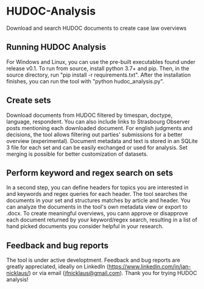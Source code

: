 # HUDOC-Analysis
Download and search HUDOC documents to create case law overviews

## Running HUDOC Analysis
For Windows and Linux, you can use the pre-built executables found under release v0.1. To run from source, install python 3.7+ and pip. Then, in the source directory, run "pip install -r requirements.txt". After the installation finishes, you can run the tool with "python hudoc_analysis.py".

## Create sets
Download documents from HUDOC filtered by timespan, doctype, language, respondent. You can also include links to Strasbourg Observer posts mentioning each downloaded document. For english judgments and decisions, the tool allows filtering out parties' submissions for a better overview (experimental). Document metadata and text is stored in an SQLite 3 file for each set and can be easily exchanged or used for analysis. Set merging is possible for better customization of datasets.

## Perform keyword and regex search on sets
In a second step, you can define headers for topics you are interested in and keywords and regex queries for each header. The tool searches the documents in your set and structures matches by article and header. You can analyze the documents in the tool's own metadata view or export to .docx. To create meaningful overviews, you cann approve or disapprove each document returned by your keyword/regex search, resulting in a list of hand picked documents you consider helpful in your research.

## Feedback and bug reports
The tool is under active developtment. Feedback and bug reports are greatly appreciated, ideally on LinkedIn (https://www.linkedin.com/in/jan-nicklaus/) or via email (jfnicklaus@gmail.com). Thank you for trying HUDOC analysis!
